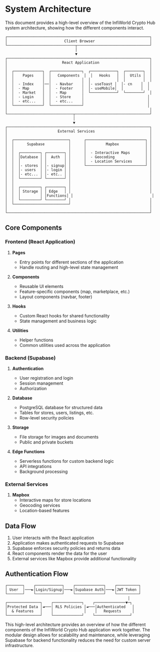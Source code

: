 
# System Architecture

This document provides a high-level overview of the InfiWorld Crypto Hub system architecture, showing how the different components interact.

```
┌─────────────────────────────────────────────────────────────────┐
│                          Client Browser                         │
└───────────────────────────────┬─────────────────────────────────┘
                                │
                                ▼
┌─────────────────────────────────────────────────────────────────┐
│                         React Application                       │
│                                                                 │
│  ┌─────────────┐  ┌──────────────┐  ┌────────────┐  ┌────────┐  │
│  │    Pages    │  │   Components  │  │   Hooks   │  │  Utils │  │
│  │             │  │              │  │            │  │        │  │
│  │  - Index    │──│  - Navbar    │  │- useToast │  │- cn    │  │
│  │  - Map      │  │  - Footer    │  │- useMobile│  │        │  │
│  │  - Market   │  │  - Map       │  └────────────┘  └────────┘  │
│  │  - Login    │  │  - Store     │                             │
│  │  - etc...   │  │  - etc...    │                             │
│  └─────────────┘  └──────────────┘                             │
│                                                                 │
└──────────────────────────────┬──────────────────────────────────┘
                               │
                               ▼
┌─────────────────────────────────────────────────────────────────┐
│                       External Services                         │
│                                                                 │
│  ┌─────────────────────────┐      ┌───────────────────────────┐ │
│  │      Supabase           │      │         Mapbox            │ │
│  │                         │      │                           │ │
│  │  ┌─────────┐ ┌────────┐ │      │  - Interactive Maps       │ │
│  │  │Database │ │  Auth  │ │      │  - Geocoding              │ │
│  │  │         │ │        │ │      │  - Location Services      │ │
│  │  │- stores │ │- signup│ │      └───────────────────────────┘ │
│  │  │- users  │ │- login │ │                                    │
│  │  │- etc... │ │- etc.. │ │                                    │
│  │  └─────────┘ └────────┘ │                                    │
│  │                         │                                    │
│  │  ┌─────────┐ ┌────────┐ │                                    │
│  │  │ Storage │ │ Edge   │ │                                    │
│  │  │         │ │Functions│ │                                    │
│  │  └─────────┘ └────────┘ │                                    │
│  └─────────────────────────┘                                    │
│                                                                 │
└─────────────────────────────────────────────────────────────────┘
```

## Core Components

### Frontend (React Application)

1. **Pages**
   - Entry points for different sections of the application
   - Handle routing and high-level state management

2. **Components**
   - Reusable UI elements
   - Feature-specific components (map, marketplace, etc.)
   - Layout components (navbar, footer)

3. **Hooks**
   - Custom React hooks for shared functionality
   - State management and business logic

4. **Utilities**
   - Helper functions
   - Common utilities used across the application

### Backend (Supabase)

1. **Authentication**
   - User registration and login
   - Session management
   - Authorization

2. **Database**
   - PostgreSQL database for structured data
   - Tables for stores, users, listings, etc.
   - Row-level security policies

3. **Storage**
   - File storage for images and documents
   - Public and private buckets

4. **Edge Functions**
   - Serverless functions for custom backend logic
   - API integrations
   - Background processing

### External Services

1. **Mapbox**
   - Interactive maps for store locations
   - Geocoding services
   - Location-based features

## Data Flow

1. User interacts with the React application
2. Application makes authenticated requests to Supabase
3. Supabase enforces security policies and returns data
4. React components render the data for the user
5. External services like Mapbox provide additional functionality

## Authentication Flow

```
┌───────┐    ┌────────────┐    ┌─────────────┐    ┌──────────┐
│ User  │───►│Login/Signup│───►│Supabase Auth│───►│JWT Token │
└───────┘    └────────────┘    └─────────────┘    └──────────┘
                                                        │
┌───────────────┐    ┌─────────────┐    ┌──────────────▼─┐
│Protected Data │◄───│ RLS Policies │◄───│Authenticated   │
│  & Features   │    │              │    │   Requests     │
└───────────────┘    └─────────────┘    └────────────────┘
```

This high-level architecture provides an overview of how the different components of the InfiWorld Crypto Hub application work together. The modular design allows for scalability and maintenance, while leveraging Supabase for backend functionality reduces the need for custom server infrastructure.
